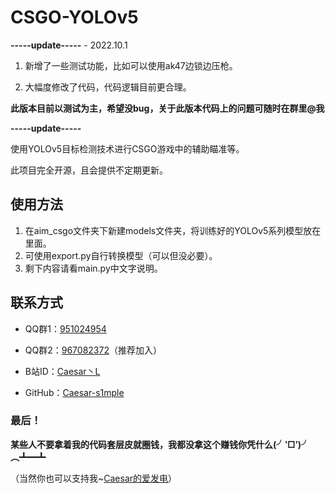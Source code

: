 # CSGO-YOLOv5

****-----update-----****		- 2022.10.1

1. 新增了一些测试功能，比如可以使用ak47边锁边压枪。

2. 大幅度修改了代码，代码逻辑目前更合理。

**此版本目前以测试为主，希望没bug，关于此版本代码上的问题可随时在群里@我**

****-----update-----****

使用YOLOv5目标检测技术进行CSGO游戏中的辅助瞄准等。

此项目完全开源，且会提供不定期更新。

## 使用方法

1. 在aim_csgo文件夹下新建models文件夹，将训练好的YOLOv5系列模型放在里面。
2. 可使用export.py自行转换模型（可以但没必要）。
3. 剩下内容请看main.py中文字说明。

## 联系方式

- QQ群1：[951024954](https://qm.qq.com/cgi-bin/qm/qr?k=dqypucNxsZ1jis_vsrh2aU3lg2WqDWE1&jump_from=webapi&authKey=a1IQ5sa7W6lYfKdxhRKFD7lAG9EGDprrfgOboJgg1ewDPtVEE2yAg5AG/OSb52GK)

- QQ群2：[967082372](https://qm.qq.com/cgi-bin/qm/qr?k=VwAu35sm2MtIquEWB7ajkE_6fu5vtMTh&jump_from=webapi&authKey=jXIi1Vctpiaxmok4Yn2TAoQu8zW74rDykw9tgkJ7o2PMtXS4EU+utXgypbSggAOp)（推荐加入）

- B站ID：[Caesar丶L](https://space.bilibili.com/14796576)

- GitHub：[Caesar-s1mple](https://github.com/Caesar-s1mple)

  

### 最后！

**某些人不要拿着我的代码套层皮就圈钱，我都没拿这个赚钱你凭什么(╯‵□′)╯︵┻━┻**

（当然你也可以支持我~[Caesar的爱发电](https://afdian.net/a/caesar_L)）
